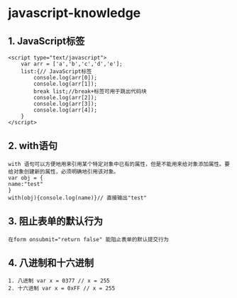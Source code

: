 # javascript-knowledge

## 1. JavaScript标签
	<script type="text/javascript">
		var arr = ['a','b','c','d','e'];
		list:{// JavaScript标签
			console.log(arr[0]);
			console.log(arr[1]);
			break list;//break+标签可用于跳出代码块
			console.log(arr[2]);
			console.log(arr[3]);
			console.log(arr[4]);			
		}
	</script>
## 2. with语句
	with 语句可以方便地用来引用某个特定对象中已有的属性，但是不能用来给对象添加属性。要给对象创建新的属性，必须明确地引用该对象。
	var obj = {
	name:"test"
	}
	with(obj){console.log(name)}// 直接输出"test"
## 3. 阻止表单的默认行为
	在form onsubmit="return false" 能阻止表单的默认提交行为
## 4. 八进制和十六进制
	1. 八进制 var x = 0377 // x = 255
	2. 十六进制 var x = 0xFF // x = 255

